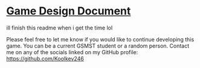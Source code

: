# [Game Design Document](https://github.com/Koolkev246/gsmst-LetsSurf/blob/master/Game%20Design%20Document.pdf)

ill finish this readme when i get the time lol

Please feel free to let me know if you would like to continue developing this game. You can be a current GSMST student or a random person.
Contact me on any of the socials linked on my GitHub profile: https://github.com/Koolkev246
